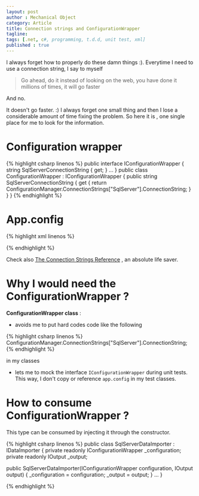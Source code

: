 ```yaml
---
layout: post
author : Mechanical Object
category: Article
title: Connection strings and ConfigurationWrapper
tagline: 
tags: [.net, c#, programming, t.d.d, unit test, xml]
published : true
---
```

I always forget how to properly do these damn things :). Everytime I need to use a connection string, I say to myself

> Go ahead, do it instead of looking on the web, you have done it millions of times, it will go faster

And no. 

<!--more-->


It doesn't go faster. :) I always forget one small thing and then I lose a considerable amount of time fixing the problem. So here it is , one single place for me to look for the information.

# Configuration wrapper

{% highlight csharp linenos %}
public interface IConfigurationWrapper
{
    string SqlServerConnectionString { get; }
    ...
}
public class ConfigurationWrapper : IConfigurationWrapper
{
    public string SqlServerConnectionString
    {
        get { return ConfigurationManager.ConnectionStrings["SqlServer"].ConnectionString; }
    }
}
{% endhighlight %}

# App.config

{% highlight xml linenos %}
<?xml version="1.0" encoding="utf-8" ?>
<configuration>
  <connectionStrings>
    <clear />
    <add name="SqlServer" 
         connectionString="Data Source=DBServerName;Initial Catalog=DBName; User Id=userName;Password=password;"
         providerName="System.Data.SqlClient"/>
  </connectionStrings>
</configuration>
{% endhighlight %}

Check also [The Connection Strings Reference](http://www.connectionstrings.com) , an absolute life saver.

# Why I would need the ConfigurationWrapper ?

**ConfigurationWrapper class** : 

* avoids me to put hard codes code like the following

{% highlight csharp linenos %}
ConfigurationManager.ConnectionStrings["SqlServer"].ConnectionString;
{% endhighlight %}

in my classes 

* lets me to mock the interface `IConfigurationWrapper` during unit tests. This way, I don't copy or reference `app.config` in my test classes.

# How to consume ConfigurationWrapper ?

This type can be consumed by injecting it through the constructor.

{% highlight csharp linenos %}
public class SqlServerDataImporter : IDataImporter
{
   private readonly IConfigurationWrapper _configuration;
   private readonly IOutput _output;

   public SqlServerDataImporter(IConfigurationWrapper configuration, IOutput output)
   {
       _configuration = configuration;
       _output = output;
   }
...
}

{% endhighlight %}
